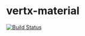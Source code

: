 # vertx-material

[![Build Status](https://vietj.ci.cloudbees.com/buildStatus/icon?job=vertx-materials)](https://vietj.ci.cloudbees.com/job/vertx-materials/)
